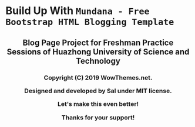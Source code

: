 # Build Up With `Mundana - Free Bootstrap HTML Blogging Template`

<h2 align='center'>
    Blog Page Project for Freshman Practice Sessions of Huazhong University of Science and Technology
</h2>

<h3 align='center'>
  
Copyright (C) 2019 WowThemes.net.

Designed and developed by Sal under MIT license. 

Let's make this even better!

Thanks for your support!

</h3>
